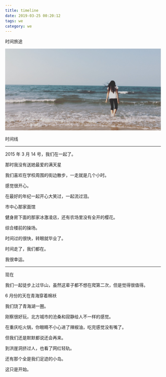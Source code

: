 ```yaml
---
title: timeline
date: 2019-03-25 00:20:12
tags: we
category: we
---
```


时间旅途    

<!-- more -->

![](timeline/一生所爱.png)

时间线

***

2015 年 3 月 14 号，我们在一起了。

那时我没有送她最爱的满天星

我们喜欢在学校周围的街边散步，一走就是几个小时。

感觉很开心。

在最好的年纪一起开心大笑过，一起流过泪。

市中心那家面馆

健身房下面的那家冰激凌店，还有农场里没有全开的樱花。

综合楼前的操场。

时间过的很快，转眼就毕业了。

时间走了，我们都在。

我很幸运。

***

现在

我们一起徒步上过华山，虽然这辈子都不想在爬第二次，但是觉得很值得。

6 月份的天在青海穿着棉袄

我们饶了青海湖一圈。

刚察很好玩，北方城市的沧桑和寂静给人不一样的感觉。

在重庆吃火锅，你眼睛不小心进了辣椒油，吃完感觉没有嘴了。

但我们还是默默都说还会再来。

到洪崖洞挤过人，也看了网红轻轨。

还有那个全是我们足迹的小岛。

这只是开始。





